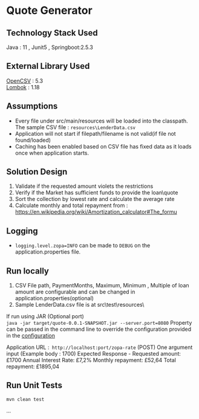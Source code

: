 # Quote Generator

## Technology Stack Used

Java : 11 , Junit5 , Springboot:2.5.3

## External Library Used

[OpenCSV](http://opencsv.sourceforge.net)  : 5.3                                        
[Lombok](https://projectlombok.org/) : 1.18

## Assumptions

- Every file under src/main/resources will be loaded into the classpath. The sample CSV file : `resources\LenderData.csv`
- Application will not start if filepath/filename is not valid(if file not found/loaded)
- Caching has been enabled based on CSV file has fixed data as it loads once when application starts.


## Solution Design

1. Validate if the requested amount violets the restrictions 
2. Verify if the Market has sufficient funds to provide the loan\quote
3. Sort the collection by lowest rate and calculate the average rate
5. Calculate monthly and total repayment from :
   https://en.wikipedia.org/wiki/Amortization_calculator#The_formu

## Logging

- `logging.level.zopa=INFO` can be made to `DEBUG` on the application.properties file.

## Run locally

1. CSV File path, PaymentMonths, Maximum,  Minimum , Multiple of  loan amount are configurable and can be changed in application.properties(optional)
2. Sample LenderData.csv file is at src\test\resources\

If run using JAR (Optional port)                                                        
`java -jar target/quote-0.0.1-SNAPSHOT.jar --server.port=8080`
Property can be passed in the command line to override the configuration provided in
the [configuration](src/main/resources/application.properties) 

Application URL :` http://localhost:port/zopa-rate` (POST)
One argument input (Example body : 1700)
Expected Response - 
Requested amount: £1700
Annual Interest Rate: £7,2%
Monthly repayment: £52,64
Total repayment: £1895,04


## Run Unit Tests

```mvn clean test```

...
